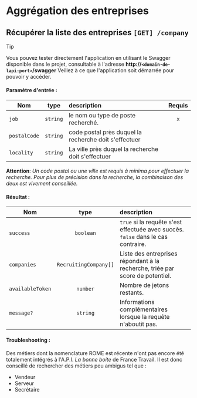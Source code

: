 # Aggrégation des entreprises

## Récupérer la liste des entreprises `[GET] /company`

> [!TIP]
> Vous pouvez tester directement l'application en utilisant le Swagger disponible dans le projet, consultable à
> l'adresse **http://`<domain-de-lapi:port>`/swagger** Veillez à ce que l'application soit démarrée pour pouvoir y
> accéder.

#### Paramètre d'entrée :

| Nom          |   type   | description                                           | Requis |
|--------------|:--------:|:------------------------------------------------------|:------:|
| `job`        | `string` | le nom ou type de poste recherché.                    |  `x`   |
| `postalCode` | `string` | code postal près duquel la recherche doit s'effectuer |        |
| `locality`   | `string` | La ville près duquel la recherche doit s'effectuer    |        |

**Attention**: *Un code postal ou une ville est requis à minima pour effectuer la recherche. Pour plus de précision
dans la recherche, la combinaison des deux est vivement conseillée.*

#### Résultat :

| Nom              |         type          | description                                                                      |
|------------------|:---------------------:|:---------------------------------------------------------------------------------|
| `success`        |       `boolean`       | `true` si la requête s'est effectuée avec succès. `false` dans le cas contraire. |
| `companies`      | `RecruitingCompany[]` | Liste des entreprises répondant à la recherche, triée par score de potentiel.    |
| `availableToken` |       `number`        | Nombre de jetons restants.                                                       |
| `message?`       |       `string`        | Informations complémentaires lorsque la requête n'aboutit pas.                   |

#### Troubleshooting :

Des métiers dont la nomenclature ROME est récente n'ont pas encore été totalement intégrés à l'A.P.I. *La bonne boite*
de France
Travail. Il est donc conseillé de rechercher des métiers peu ambigus tel que :

- Vendeur
- Serveur
- Secrétaire
